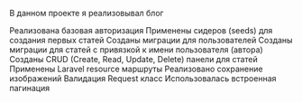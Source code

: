 В данном проекте я реализовывал блог

Реализована базовая авторизация 
Применены сидеров (seeds) для создания первых статей 
Созданы миграции для пользователей
Созданы миграции для статей с привязкой к имени пользователя (автора)
Созданы CRUD (Create, Read, Update, Delete) панели для статей 
Применены Laravel resource маршруты
Реализовано сохранение изображений 
Валидация Request класс
Использовалась встроенная пагинация 

